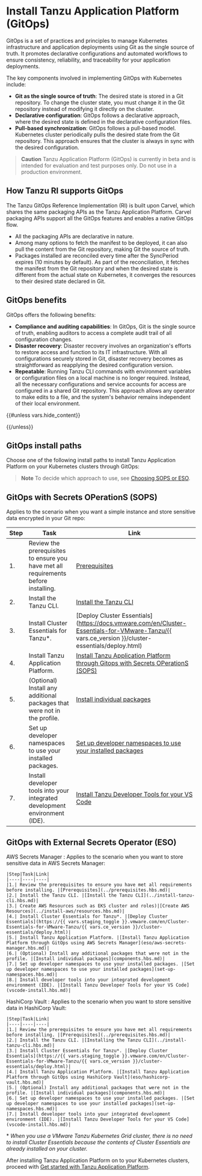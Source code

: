 # Install Tanzu Application Platform (GitOps)

GitOps is a set of practices and principles to manage Kubernetes infrastructure and application deployments using Git as the single source of truth. It promotes declarative configurations and automated workflows to ensure consistency, reliability, and traceability for your application deployments.

The key components involved in implementing GitOps with Kubernetes include:

- **Git as the single source of truth**: The desired state is stored in a Git repository. To change the cluster state, you must change it in the Git repository instead of modifying it directly on the cluster.
- **Declarative configuration**: GitOps follows a declarative approach, where the desired state is defined in the declarative configuration files.
- **Pull-based synchronization**: GitOps follows a pull-based model. Kubernetes cluster periodically pulls the desired state from the Git repository. This approach ensures that the cluster is always in sync with the desired configuration.

>**Caution** Tanzu Application Platform (GitOps) is currently in beta and is intended for evaluation and test purposes only. Do not use in a production environment.

## <a id="tanzu-gitops-ri"></a> How Tanzu RI supports GitOps

The Tanzu GitOps Reference Implementation (RI) is built upon Carvel, which shares the same packaging APIs as the Tanzu Application Platform. Carvel packaging APIs support all the GitOps features and enables a native GitOps flow.

- All the packaging APIs are declarative in nature.
- Among many options to fetch the manifest to be deployed, it can also pull the content from the Git repository, making Git the source of truth.
- Packages installed are reconciled every time after the SyncPeriod expires (10 minutes by default). As part of the reconciliation, it fetches the manifest from the Git repository and when the desired state is different from the actual state on Kubernetes, it converges the resources to their desired state declared in Git.

## <a id="benefits"></a>GitOps benefits

GitOps offers the following benefits:

- **Compliance and auditing capabilities**: In GitOps, Git is the single source of truth, enabling auditors to access a complete audit trail of all configuration changes.
- **Disaster recovery**: Disaster recovery involves an organization's efforts to restore access and function to its IT infrastructure. With all configurations securely stored in Git, disaster recovery becomes as straightforward  as reapplying the desired configuration version.
- **Repeatable**: Running Tanzu CLI commands with environment variables or configuration files on a local machine is no longer required. Instead, all the necessary configurations and service accounts for access are configured in a shared Git repository. This approach allows any operator to make edits to a file, and the system's behavior remains independent of their local environment.

{{#unless vars.hide_content}}
<!-- TODO: this release is ready for production use in a specific set of conditions, review these conditions to see if your situation qualifies
  - general GitOps benefits/wants
  - if you want a simple instance and can store sensitive data encrypted ni your git repo ==> #SOPS
  - if you need to store secrest in external store blah blah... => #ESO

-->
{{/unless}}

## <a id="install-paths"></a>GitOps install paths

Choose one of the following install paths to install Tanzu Application Platform on your Kubernetes clusters through GitOps:

>**Note** To decide which approach to use, see [Choosing SOPS or ESO](reference.hbs.md#choosing-sops-or-eso).

## <a id='sops'></a>GitOps with Secrets OPerationS (SOPS)

Applies to the scenario when you want a simple instance and store sensitive data encrypted in your Git repo:

|Step|Task|Link|
|----|----|----|
|1.| Review the prerequisites to ensure you have met all requirements before installing. |[Prerequisites](../prerequisites.hbs.md)|
|2.| Install the Tanzu CLI. |[Install the Tanzu CLI](../install-tanzu-cli.hbs.md)|
|3.| Install Cluster Essentials for Tanzu*. |[Deploy Cluster Essentials](https://docs.vmware.com/en/Cluster-Essentials-for-VMware-Tanzu/{{ vars.ce_version }}/cluster-essentials/deploy.html)|
|4.| Install Tanzu Application Platform. |[Install Tanzu Application Platform through Gitops with Secrets OPerationS (SOPS)](sops.hbs.md)
|5.| (Optional) Install any additional packages that were not in the profile. |[Install individual packages](components.hbs.md)|
|6.| Set up developer namespaces to use your installed packages. |[Set up developer namespaces to use your installed packages](set-up-namespaces.hbs.md)|
|7.| Install developer tools into your integrated development environment (IDE). |[Install Tanzu Developer Tools for your VS Code](vscode-install.hbs.md)|

## <a id='eso'></a>GitOps with External Secrets Operator (ESO)

AWS Secrets Manager
: Applies to the scenario when you want to store sensitive data in AWS Secrets Manager:

    |Step|Task|Link|
    |----|----|----|
    |1.| Review the prerequisites to ensure you have met all requirements before installing. |[Prerequisites](../prerequisites.hbs.md)|
    |2.| Install the Tanzu CLI. |[Install the Tanzu CLI](../install-tanzu-cli.hbs.md)|
    |3.| Create AWS Resources such as EKS cluster and roles)|[Create AWS Resources](../install-aws/resources.hbs.md)|
    |4.| Install Cluster Essentials for Tanzu*. |[Deploy Cluster Essentials](https://{{ vars.staging_toggle }}.vmware.com/en/Cluster-Essentials-for-VMware-Tanzu/{{ vars.ce_version }}/cluster-essentials/deploy.html)|
    |5.| Install Tanzu Application Platform. |[Install Tanzu Application Platform through GitOps using AWS Secrets Manager](eso/aws-secrets-manager.hbs.md)|
    |6.| (Optional) Install any additional packages that were not in the profile. |[Install individual packages](components.hbs.md)|
    |7.| Set up developer namespaces to use your installed packages. |[Set up developer namespaces to use your installed packages](set-up-namespaces.hbs.md)|
    |8.| Install developer tools into your integrated development environment (IDE). |[Install Tanzu Developer Tools for your VS Code](vscode-install.hbs.md)|

HashiCorp Vault
: Applies to the scenario when you want to store sensitive data in HashiCorp Vault:

    |Step|Task|Link|
    |----|----|----|
    |1.| Review the prerequisites to ensure you have met all requirements before installing. |[Prerequisites](../prerequisites.hbs.md)|
    |2.| Install the Tanzu CLI. |[Installing the Tanzu CLI](../install-tanzu-cli.hbs.md)|
    |3.| Install Cluster Essentials for Tanzu*. |[Deploy Cluster Essentials](https://{{ vars.staging_toggle }}.vmware.com/en/Cluster-Essentials-for-VMware-Tanzu/{{ vars.ce_version }}/cluster-essentials/deploy.html)|
    |4.| Install Tanzu Application Platform. |[Install Tanzu Application Platform through GitOps using HashiCorp Vault](eso/hashicorp-vault.hbs.md)|
    |5.| (Optional) Install any additional packages that were not in the profile. |[Install individual packages](components.hbs.md)|
    |6.| Set up developer namespaces to use your installed packages. |[Set up developer namespaces to use your installed packages](set-up-namespaces.hbs.md)|
    |7.| Install developer tools into your integrated development environment (IDE). |[Install Tanzu Developer Tools for your VS Code](vscode-install.hbs.md)|

\* _When you use a VMware Tanzu Kubernetes Grid cluster, there is no need to install Cluster Essentials because the contents of Cluster Essentials are already installed on your cluster._

After installing Tanzu Application Platform on to your Kubernetes clusters, proceed with [Get started with Tanzu Application Platform](../getting-started.hbs.md).
